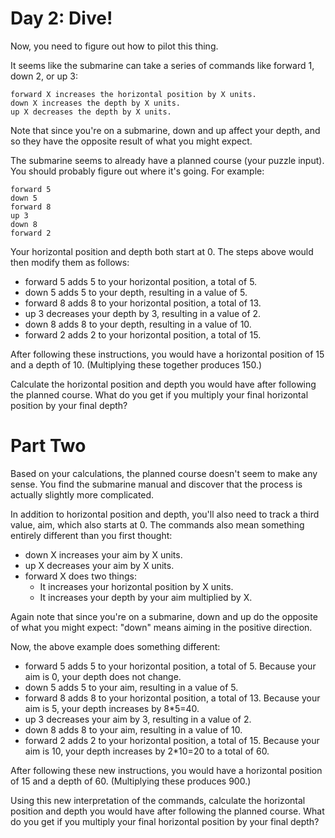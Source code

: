# Day 2: Dive!

Now, you need to figure out how to pilot this thing.

It seems like the submarine can take a series of commands like forward 1, down 2, or up 3:

    forward X increases the horizontal position by X units.
    down X increases the depth by X units.
    up X decreases the depth by X units.

Note that since you're on a submarine, down and up affect your depth, and so they have the opposite result of what you might expect.

The submarine seems to already have a planned course (your puzzle input). You should probably figure out where it's going. For example:

```
forward 5
down 5
forward 8
up 3
down 8
forward 2
```

Your horizontal position and depth both start at 0. The steps above would then modify them as follows:

-   forward 5 adds 5 to your horizontal position, a total of 5.
-   down 5 adds 5 to your depth, resulting in a value of 5.
-   forward 8 adds 8 to your horizontal position, a total of 13.
-   up 3 decreases your depth by 3, resulting in a value of 2.
-   down 8 adds 8 to your depth, resulting in a value of 10.
-   forward 2 adds 2 to your horizontal position, a total of 15.

After following these instructions, you would have a horizontal position of 15 and a depth of 10. (Multiplying these together produces 150.)

Calculate the horizontal position and depth you would have after following the planned course. What do you get if you multiply your final horizontal position by your final depth?

# Part Two

Based on your calculations, the planned course doesn't seem to make any sense. You find the submarine manual and discover that the process is actually slightly more complicated.

In addition to horizontal position and depth, you'll also need to track a third value, aim, which also starts at 0. The commands also mean something entirely different than you first thought:

-   down X increases your aim by X units.
-   up X decreases your aim by X units.
-   forward X does two things:
    -   It increases your horizontal position by X units.
    -   It increases your depth by your aim multiplied by X.

Again note that since you're on a submarine, down and up do the opposite of what you might expect: "down" means aiming in the positive direction.

Now, the above example does something different:

-   forward 5 adds 5 to your horizontal position, a total of 5. Because your aim is 0, your depth does not change.
-   down 5 adds 5 to your aim, resulting in a value of 5.
-   forward 8 adds 8 to your horizontal position, a total of 13. Because your aim is 5, your depth increases by 8\*5=40.
-   up 3 decreases your aim by 3, resulting in a value of 2.
-   down 8 adds 8 to your aim, resulting in a value of 10.
-   forward 2 adds 2 to your horizontal position, a total of 15. Because your aim is 10, your depth increases by 2\*10=20 to a total of 60.

After following these new instructions, you would have a horizontal position of 15 and a depth of 60. (Multiplying these produces 900.)

Using this new interpretation of the commands, calculate the horizontal position and depth you would have after following the planned course. What do you get if you multiply your final horizontal position by your final depth?

